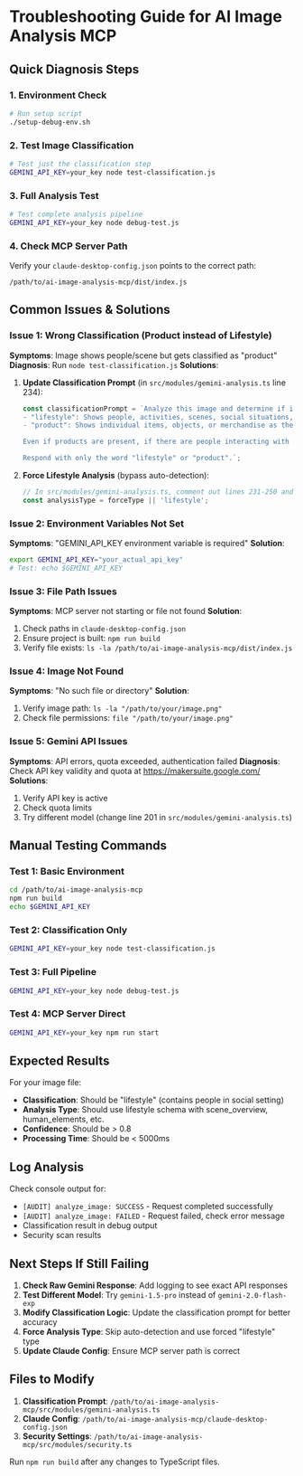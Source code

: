 # Troubleshooting Guide for AI Image Analysis MCP

## Quick Diagnosis Steps

### 1. Environment Check
```bash
# Run setup script
./setup-debug-env.sh
```

### 2. Test Image Classification
```bash
# Test just the classification step
GEMINI_API_KEY=your_key node test-classification.js
```

### 3. Full Analysis Test
```bash
# Test complete analysis pipeline
GEMINI_API_KEY=your_key node debug-test.js
```

### 4. Check MCP Server Path
Verify your `claude-desktop-config.json` points to the correct path:
```
/path/to/ai-image-analysis-mcp/dist/index.js
```

## Common Issues & Solutions

### Issue 1: Wrong Classification (Product instead of Lifestyle)
**Symptoms**: Image shows people/scene but gets classified as "product"
**Diagnosis**: Run `node test-classification.js`
**Solutions**:
1. **Update Classification Prompt** (in `src/modules/gemini-analysis.ts` line 234):
   ```javascript
   const classificationPrompt = `Analyze this image and determine if it should be classified as:
   - "lifestyle": Shows people, activities, scenes, social situations, environments, or experiences
   - "product": Shows individual items, objects, or merchandise as the primary focus
   
   Even if products are present, if there are people interacting with them or using them in a scene, classify as "lifestyle".
   
   Respond with only the word "lifestyle" or "product".`;
   ```

2. **Force Lifestyle Analysis** (bypass auto-detection):
   ```javascript
   // In src/modules/gemini-analysis.ts, comment out lines 231-250 and set:
   const analysisType = forceType || 'lifestyle';
   ```

### Issue 2: Environment Variables Not Set
**Symptoms**: "GEMINI_API_KEY environment variable is required"
**Solution**: 
```bash
export GEMINI_API_KEY="your_actual_api_key"
# Test: echo $GEMINI_API_KEY
```

### Issue 3: File Path Issues
**Symptoms**: MCP server not starting or file not found
**Solution**: 
1. Check paths in `claude-desktop-config.json`
2. Ensure project is built: `npm run build`
3. Verify file exists: `ls -la /path/to/ai-image-analysis-mcp/dist/index.js`

### Issue 4: Image Not Found
**Symptoms**: "No such file or directory"
**Solution**: 
1. Verify image path: `ls -la "/path/to/your/image.png"`
2. Check file permissions: `file "/path/to/your/image.png"`

### Issue 5: Gemini API Issues
**Symptoms**: API errors, quota exceeded, authentication failed
**Diagnosis**: Check API key validity and quota at https://makersuite.google.com/
**Solutions**:
1. Verify API key is active
2. Check quota limits
3. Try different model (change line 201 in `src/modules/gemini-analysis.ts`)

## Manual Testing Commands

### Test 1: Basic Environment
```bash
cd /path/to/ai-image-analysis-mcp
npm run build
echo $GEMINI_API_KEY
```

### Test 2: Classification Only
```bash
GEMINI_API_KEY=your_key node test-classification.js
```

### Test 3: Full Pipeline
```bash
GEMINI_API_KEY=your_key node debug-test.js
```

### Test 4: MCP Server Direct
```bash
GEMINI_API_KEY=your_key npm run start
```

## Expected Results

For your image file:
- **Classification**: Should be "lifestyle" (contains people in social setting)
- **Analysis Type**: Should use lifestyle schema with scene_overview, human_elements, etc.
- **Confidence**: Should be > 0.8
- **Processing Time**: Should be < 5000ms

## Log Analysis

Check console output for:
- `[AUDIT] analyze_image: SUCCESS` - Request completed successfully
- `[AUDIT] analyze_image: FAILED` - Request failed, check error message
- Classification result in debug output
- Security scan results

## Next Steps If Still Failing

1. **Check Raw Gemini Response**: Add logging to see exact API responses
2. **Test Different Model**: Try `gemini-1.5-pro` instead of `gemini-2.0-flash-exp`
3. **Modify Classification Logic**: Update the classification prompt for better accuracy
4. **Force Analysis Type**: Skip auto-detection and use forced "lifestyle" type
5. **Update Claude Config**: Ensure MCP server path is correct

## Files to Modify

1. **Classification Prompt**: `/path/to/ai-image-analysis-mcp/src/modules/gemini-analysis.ts`
2. **Claude Config**: `/path/to/ai-image-analysis-mcp/claude-desktop-config.json`
3. **Security Settings**: `/path/to/ai-image-analysis-mcp/src/modules/security.ts`

Run `npm run build` after any changes to TypeScript files.